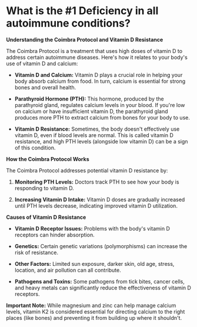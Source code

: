 # What is the #1 Deficiency in all autoimmune conditions?

**Understanding the Coimbra Protocol and Vitamin D Resistance**

The Coimbra Protocol is a treatment that uses high doses of vitamin D to address certain autoimmune diseases. Here's how it relates to your body's use of vitamin D and calcium:

- **Vitamin D and Calcium:** Vitamin D plays a crucial role in helping your body absorb calcium from food. In turn, calcium is essential for strong bones and overall health.

- **Parathyroid Hormone (PTH):** This hormone, produced by the parathyroid gland, regulates calcium levels in your blood. If you're low on calcium or have insufficient vitamin D, the parathyroid gland produces more PTH to extract calcium from bones for your body to use.

- **Vitamin D Resistance:** Sometimes, the body doesn't effectively use vitamin D, even if blood levels are normal. This is called vitamin D resistance, and high PTH levels (alongside low vitamin D) can be a sign of this condition.

**How the Coimbra Protocol Works**

The Coimbra Protocol addresses potential vitamin D resistance by:

1. **Monitoring PTH Levels:** Doctors track PTH to see how your body is responding to vitamin D.

2. **Increasing Vitamin D Intake:** Vitamin D doses are gradually increased until PTH levels decrease, indicating improved vitamin D utilization.

**Causes of Vitamin D Resistance**

- **Vitamin D Receptor Issues:** Problems with the body's vitamin D receptors can hinder absorption.

- **Genetics:** Certain genetic variations (polymorphisms) can increase the risk of resistance.

- **Other Factors:** Limited sun exposure, darker skin, old age, stress, location, and air pollution can all contribute.

- **Pathogens and Toxins:** Some pathogens from tick bites, cancer cells, and heavy metals can significantly reduce the effectiveness of vitamin D receptors.

**Important Note:** While magnesium and zinc can help manage calcium levels, vitamin K2 is considered essential for directing calcium to the right places (like bones) and preventing it from building up where it shouldn't.